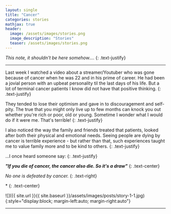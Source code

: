 ```yaml
---
layout: single
title: "Cancer"
categories: stories
mathjax: true
header:
  image: /assets/images/stories.png
  image_description: "Stories"
  teaser: /assets/images/stories.png
---
```


*This note, it shouldn't be here somehow...*.
{: .text-justify}

---

Last week I watched a video about a streamer/Youtuber who was gone because of cancer when he was 22 and in his 
prime of career. He had been a jovial person with an upbeat personality til the last days of his life.
But a lot of terminal cancer patients I know did not have that positive thinking.
{: .text-justify}

They tended to lose their optimism and gave in to discouragement and self-pity. 
The true that you might only live up to few months can knock you out whether you're rich or poor, old or young. 
Sometime I wonder what I would do if it were me. That's terrible!
{: .text-justify}

I also noticed the way the family and friends treated that patients, looked after both their physical and emotional needs.
Seeing people are dying by cancer is terrible experience - but rather than that, such experiences taught me to value 
family more and to be kind to others.
{: .text-justify}

...I once heard someone say:
{: .text-justify}

***"If you die of cancer, the cancer also die. So it's a draw"***
{: .text-center}

*No one is defeated by cancer.*
{: .text-right}


\*
{: .text-center}

![]({{ site.url }}{{ site.baseurl }}/assets/images/posts/story-1-1.jpg){:style="display:block; margin-left:auto; margin-right:auto"}


---